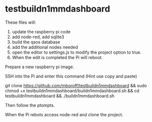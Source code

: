 # testbuildn1mmdashboard

These files will:
  1) update the raspberry pi code
  2) add node-red, add sqlite3
  3) build the qsos database
  4) add the additional nodes needed
  5) open the editor to settings.js to modify the project option to true. 
  6) When the edit is completed the Pi will reboot.

Prepare a new raspberry pi image.

SSH into the Pi and enter this command (Hint use copy and paste)

git clone https://github.com/mboroff/testbuildn1mmdashboard && sudo chmod +x testbuildn1mmdashboard/buildn1mmdashboard.sh  &&  cd testbuildn1mmdashboard && ./buildn1mmdashboard.sh

Then follow the ptompts.

When the Pi rebots access node-red and clone the project.
